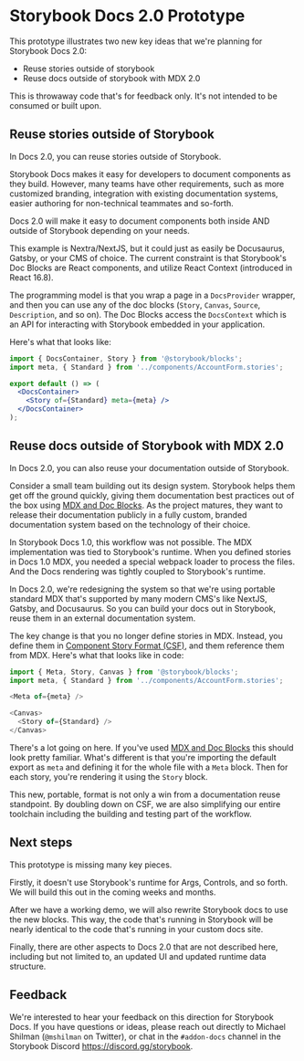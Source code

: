 # Storybook Docs 2.0 Prototype

This prototype illustrates two new key ideas that we're planning for Storybook Docs 2.0:

- Reuse stories outside of storybook
- Reuse docs outside of storybook with MDX 2.0

This is throwaway code that's for feedback only. It's not intended to be consumed or built upon.

## Reuse stories outside of Storybook

In Docs 2.0, you can reuse stories outside of Storybook.

Storybook Docs makes it easy for developers to document components as they build. However, many teams have other requirements, such as more customized branding, integration with existing documentation systems, easier authoring for non-technical teammates and so-forth.

Docs 2.0 will make it easy to document components both inside AND outside of Storybook depending on your needs.

This example is Nextra/NextJS, but it could just as easily be Docusaurus, Gatsby, or your CMS of choice. The current constraint is that Storybook's Doc Blocks are React components, and utilize React Context (introduced in React 16.8).

The programming model is that you wrap a page in a `DocsProvider` wrapper, and then you can use any of the doc blocks (`Story`, `Canvas`, `Source`, `Description`, and so on). The Doc Blocks access the `DocsContext` which is an API for interacting with Storybook embedded in your application.

Here's what that looks like:

```jsx
import { DocsContainer, Story } from '@storybook/blocks';
import meta, { Standard } from '../components/AccountForm.stories';

export default () => (
  <DocsContainer>
    <Story of={Standard} meta={meta} />
  </DocsContainer>
);
```

## Reuse docs outside of Storybook with MDX 2.0

In Docs 2.0, you can also reuse your documentation outside of Storybook.

Consider a small team building out its design system. Storybook helps them get off the ground quickly, giving them documentation best practices out of the box using [MDX and Doc Blocks](https://storybook.js.org/docs/react/api/mdx). As the project matures, they want to release their documentation publicly in a fully custom, branded documentation system based on the technology of their choice.

In Storybook Docs 1.0, this workflow was not possible. The MDX implementation was tied to Storybook's runtime. When you defined stories in Docs 1.0 MDX, you needed a special webpack loader to process the files. And the Docs rendering was tightly coupled to Storybook's runtime.

In Docs 2.0, we're redesigning the system so that we're using portable standard MDX that's supported by many modern CMS's like NextJS, Gatsby, and Docusaurus. So you can build your docs out in Storybook, reuse them in an external documentation system.

The key change is that you no longer define stories in MDX. Instead, you define them in [Component Story Format (CSF)](https://storybook.js.org/docs/react/api/csf), and them reference them from MDX. Here's what that looks like in code:

```js
import { Meta, Story, Canvas } from '@storybook/blocks';
import meta, { Standard } from '../components/AccountForm.stories';

<Meta of={meta} />

<Canvas>
  <Story of={Standard} />
</Canvas>
```

There's a lot going on here. If you've used [MDX and Doc Blocks](https://storybook.js.org/docs/react/api/mdx) this should look pretty familiar. What's different is that you're importing the default export as `meta` and defining it for the whole file with a `Meta` block. Then for each story, you're rendering it using the `Story` block.

This new, portable, format is not only a win from a documentation reuse standpoint. By doubling down on CSF, we are also simplifying our entire toolchain including the building and testing part of the workflow.

## Next steps

This prototype is missing many key pieces.

Firstly, it doesn't use Storybook's runtime for Args, Controls, and so forth. We will build this out in the coming weeks and months.

After we have a working demo, we will also rewrite Storybook docs to use the new blocks. This way, the code that's running in Storybook will be nearly identical to the code that's running in your custom docs site.

Finally, there are other aspects to Docs 2.0 that are not described here, including but not limited to, an updated UI and updated runtime data structure.

## Feedback

We're interested to hear your feedback on this direction for Storybook Docs. If you have questions or ideas, please reach out directly to Michael Shilman (`@mshilman` on Twitter), or chat in the `#addon-docs` channel in the Storybook Discord https://discord.gg/storybook.
